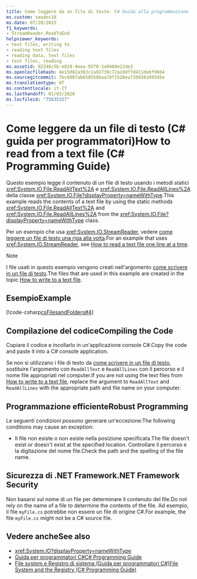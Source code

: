 ```yaml
---
title: Come leggere da un file di testo- C# Guida alla programmazione
ms.custom: seodec18
ms.date: 07/20/2015
f1_keywords:
- StreamReader.ReadToEnd
helpviewer_keywords:
- text files, writing to
- reading text files
- reading data, text files
- text files, reading
ms.assetid: 92246c5b-e819-4eea-9370-1a9460e12de3
ms.openlocfilehash: 4e15d82a303c1a92739c72a2ddffd411debf99d4
ms.sourcegitcommit: 7bc6887ab658550baa78f1520ea735838249345e
ms.translationtype: HT
ms.contentlocale: it-IT
ms.lasthandoff: 01/03/2020
ms.locfileid: "75635327"
---
```

# <a name="how-to-read-from-a-text-file-c-programming-guide"></a><span data-ttu-id="29c9a-102">Come leggere da un file di testo (C# guida per programmatori)</span><span class="sxs-lookup"><span data-stu-id="29c9a-102">How to read from a text file (C# Programming Guide)</span></span>
<span data-ttu-id="29c9a-103">Questo esempio legge il contenuto di un file di testo usando i metodi statici <xref:System.IO.File.ReadAllText%2A> e <xref:System.IO.File.ReadAllLines%2A> della classe <xref:System.IO.File?displayProperty=nameWithType>.</span><span class="sxs-lookup"><span data-stu-id="29c9a-103">This example reads the contents of a text file by using the static methods <xref:System.IO.File.ReadAllText%2A> and <xref:System.IO.File.ReadAllLines%2A> from the <xref:System.IO.File?displayProperty=nameWithType> class.</span></span>  
  
<span data-ttu-id="29c9a-104">Per un esempio che usa <xref:System.IO.StreamReader>, vedere [come leggere un file di testo una riga alla volta](./how-to-read-a-text-file-one-line-at-a-time.md).</span><span class="sxs-lookup"><span data-stu-id="29c9a-104">For an example that uses <xref:System.IO.StreamReader>, see [How to read a text file one line at a time](./how-to-read-a-text-file-one-line-at-a-time.md).</span></span>
  
> [!NOTE]
> <span data-ttu-id="29c9a-105">I file usati in questo esempio vengono creati nell'argomento [come scrivere in un file di testo](./how-to-write-to-a-text-file.md).</span><span class="sxs-lookup"><span data-stu-id="29c9a-105">The files that are used in this example are created in the topic [How to write to a text file](./how-to-write-to-a-text-file.md).</span></span>
  
## <a name="example"></a><span data-ttu-id="29c9a-106">Esempio</span><span class="sxs-lookup"><span data-stu-id="29c9a-106">Example</span></span>  
 [!code-csharp[csFilesandFolders#4](~/samples/snippets/csharp/VS_Snippets_VBCSharp/csFilesAndFolders/CS/FileIteration.cs#4)]  
  
## <a name="compiling-the-code"></a><span data-ttu-id="29c9a-107">Compilazione del codice</span><span class="sxs-lookup"><span data-stu-id="29c9a-107">Compiling the Code</span></span>  
 <span data-ttu-id="29c9a-108">Copiare il codice e incollarlo in un'applicazione console C#.</span><span class="sxs-lookup"><span data-stu-id="29c9a-108">Copy the code and paste it into a C# console application.</span></span>  
  
<span data-ttu-id="29c9a-109">Se non si utilizzano i file di testo da [come scrivere in un file di testo](./how-to-write-to-a-text-file.md), sostituire l'argomento con `ReadAllText` e `ReadAllLines` con il percorso e il nome file appropriati nel computer.</span><span class="sxs-lookup"><span data-stu-id="29c9a-109">If you are not using the text files from [How to write to a text file](./how-to-write-to-a-text-file.md), replace the argument to `ReadAllText` and `ReadAllLines` with the appropriate path and file name on your computer.</span></span>
  
## <a name="robust-programming"></a><span data-ttu-id="29c9a-110">Programmazione efficiente</span><span class="sxs-lookup"><span data-stu-id="29c9a-110">Robust Programming</span></span>  
 <span data-ttu-id="29c9a-111">Le seguenti condizioni possono generare un'eccezione:</span><span class="sxs-lookup"><span data-stu-id="29c9a-111">The following conditions may cause an exception:</span></span>  
  
- <span data-ttu-id="29c9a-112">Il file non esiste o non esiste nella posizione specificata.</span><span class="sxs-lookup"><span data-stu-id="29c9a-112">The file doesn't exist or doesn't exist at the specified location.</span></span> <span data-ttu-id="29c9a-113">Controllare il percorso e la digitazione del nome file.</span><span class="sxs-lookup"><span data-stu-id="29c9a-113">Check the path and the spelling of the file name.</span></span>  
  
## <a name="net-framework-security"></a><span data-ttu-id="29c9a-114">Sicurezza di .NET Framework</span><span class="sxs-lookup"><span data-stu-id="29c9a-114">.NET Framework Security</span></span>  
 <span data-ttu-id="29c9a-115">Non basarsi sul nome di un file per determinare il contenuto del file.</span><span class="sxs-lookup"><span data-stu-id="29c9a-115">Do not rely on the name of a file to determine the contents of the file.</span></span> <span data-ttu-id="29c9a-116">Ad esempio, il file `myFile.cs` potrebbe non essere un file di origine C#.</span><span class="sxs-lookup"><span data-stu-id="29c9a-116">For example, the file `myFile.cs` might not be a C# source file.</span></span>  
  
## <a name="see-also"></a><span data-ttu-id="29c9a-117">Vedere anche</span><span class="sxs-lookup"><span data-stu-id="29c9a-117">See also</span></span>

- <xref:System.IO?displayProperty=nameWithType>
- [<span data-ttu-id="29c9a-118">Guida per programmatori C#</span><span class="sxs-lookup"><span data-stu-id="29c9a-118">C# Programming Guide</span></span>](../index.md)
- [<span data-ttu-id="29c9a-119">File system e Registro di sistema (Guida per programmatori C#)</span><span class="sxs-lookup"><span data-stu-id="29c9a-119">File System and the Registry (C# Programming Guide)</span></span>](./index.md)
